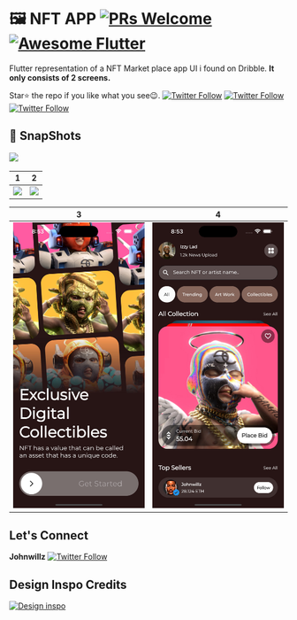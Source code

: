 # 🖼️ NFT APP [![PRs Welcome](https://img.shields.io/github/repo-size/johnwillz-ux/nft_app?color=yellow&style=flat-square)](https://github.com/johnwillz-ux) <a href="https://github.com/Solido/awesome-flutter"><img alt="Awesome Flutter" src="https://img.shields.io/badge/Awesome-Flutter-blue.svg?longCache=true&style=flat-square" /></a>

Flutter representation of a NFT Market place app UI i found on Dribble.
**It only consists of 2 screens.**

Star⭐ the repo if you like what you see😉.
[![Twitter Follow](https://img.shields.io/twitter/follow/johnwillz_?style=social)](https://twitter.com/johnwillz_)
[![Twitter Follow](https://img.shields.io/twitter/follow/johnwillz_?style=social)](https://twitter.com/johnwillz_)
[![Twitter Follow](https://img.shields.io/twitter/follow/johnwillz_?style=social)](https://twitter.com/johnwillz_)


## 📸 SnapShots

<img src="ss/1.png"/>

| 1 | 2|
|------|-------|
|<img src="ss/2.png" width="400">|<img src="ss/3.png" width="400">|

| 3 | 4|
|------|-------|
|<img src="screen1.jpeg" width="400">|<img src="screen2.jpeg" width="400">|




## Let's Connect
**Johnwillz** [![Twitter Follow](https://img.shields.io/twitter/follow/johnwillz_?style=social)](https://twitter.com/johnwillz_)

## Design Inspo Credits
[![Design inspo](https://img.shields.io/badge/Sabrina%20Meilya-Dribble-ff69b4)](https://dribbble.com/shots/20582644-NFT-Marketplace-Mobile-App)

